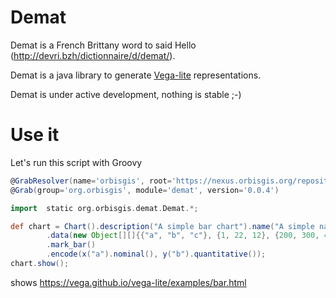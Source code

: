 # Demat



Demat is a French Brittany word to said Hello (http://devri.bzh/dictionnaire/d/demat/).

Demat is a java library to generate [Vega-lite](https://vega.github.io/vega-lite/) representations.


Demat is under active development, nothing is stable ;-)


# Use it

Let's run this script with Groovy

```groovy
@GrabResolver(name='orbisgis', root='https://nexus.orbisgis.org/repository/orbisgis/')
@Grab(group='org.orbisgis', module='demat', version='0.0.4')

import  static org.orbisgis.demat.Demat.*;

def chart = Chart().description("A simple bar chart").name("A simple name")
        .data(new Object[][]{{"a", "b", "c"}, {1, 22, 12}, {200, 300, 400}})
        .mark_bar()
        .encode(x("a").nominal(), y("b").quantitative());
chart.show();

```

shows https://vega.github.io/vega-lite/examples/bar.html




